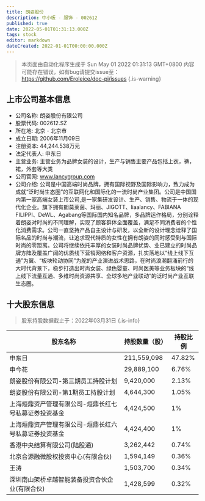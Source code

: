 ```yaml
---
title: 朗姿股份
description: 中小板 - 服饰 - 002612
published: true
date: 2022-05-01T01:31:13.000Z
tags: stock
editor: markdown
dateCreated: 2022-01-01T00:00:00.000Z
---
```


> 本页面由自动化程序生成于 Sun May 01 2022 01:31:13 GMT+0800
> 内容可能存在错误，如有bug请提交issue至：https://github.com/Eroleice/doc-pi/issues
{.is-warning}

## 上市公司基本信息
- 公司名称: 朗姿股份有限公司
- 股票代码: 002612.SZ
- 所在地: 北京 - 北京市
- 成立日期: 2006年11月09日
- 注册资本: 44,244.538万元
- 法定代表人: 申东日
- 主营业务: 主营业务为品牌女装的设计，生产与销售主要产品包括上衣，裤，裙，外套等大类
- 公司官网: www.lancygroup.com
- 公司介绍: 公司是中国高端时尚品牌，拥有国际视野及国际影响力，致力成为成就“泛时尚生态圈”的互联网化和国际化的一流时尚产业集团。公司是中国国内第一家高端女装上市公司,是一家集研发设计、生产、销售、物流于一体的现代化企业。旗下拥有朗莫莱茵、玛丽、JIGOTT、liaalancy、FABIANA FILIPPI、DeWL、Agabang等国际国内知名品牌，多品牌运作格局，分别诠释着朗姿对时尚的不同理解，实现了顾客群体全面覆盖，满足不同消费者的个性化消费需求。公司一直坚持产品自主设计与研发，以全新的设计理念诠释了国际名品的时尚与潮流，让追求现代特质的女性在拥有朗姿的同时感受到与国际时尚的零距离。公司将继续依托丰厚的女装时尚品牌优势、业已建立的时尚品牌方阵及覆盖广阔的优质线下营销网络和客户资源，扎实落地以“线上线下互通”为翼、“板块轮动协同”为舵的产业演进战术思路，在时尚浪潮翻涌前行的大时代背景下，稳步打造出时尚女装、绿色婴童、时尚医美等业务板块的“线上线下流量互通、多维时尚资源共享、全球多地产业联动”的泛时尚产业互联生态圈。


## 十大股东信息
> 股东持股数据截止于：2022年03月31日
{.is-info}

| 股东名称 | 持股数量（股） | 持股比例 |
| --- | --- | --- |
| 申东日 | 211,559,098 | 47.82% |
| 申今花 | 29,889,100 | 6.76% |
| 朗姿股份有限公司-第三期员工持股计划 | 9,420,000 | 2.13% |
| 朗姿股份有限公司-第1期员工持股计划 | 4,644,300 | 1.05% |
| 上海烜鼎资产管理有限公司-烜鼎长红七号私募证券投资基金 | 4,424,500 | 1% |
| 上海烜鼎资产管理有限公司-烜鼎长红六号私募证券投资基金 | 4,424,400 | 1% |
| 香港中央结算有限公司(陆股通) | 3,262,442 | 0.74% |
| 北京合源融微股权投资中心(有限合伙) | 1,594,149 | 0.36% |
| 王涛 | 1,503,700 | 0.34% |
| 深圳南山架桥卓越智能装备投资合伙企业(有限合伙) | 1,428,599 | 0.32% |




